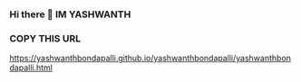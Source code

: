 ### Hi there 👋 IM YASHWANTH 
### COPY THIS URL
 https://yashwanthbondapalli.github.io/yashwanthbondapalli/yashwanthbondapalli.html
